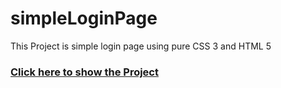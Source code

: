 # simpleLoginPage
This Project is simple login page using pure CSS 3 and HTML 5
<H3><a href="https://othmanekahtal.github.io/simpleLoginPage/">Click here to show the Project<a/><H3/>
